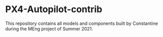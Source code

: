 # PX4-Autopilot-contrib
This repository contains all models and components built by Constantine during the MEng project of Summer 2021. 
